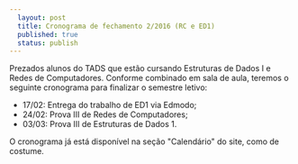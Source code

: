 ```yaml
---
  layout: post
  title: Cronograma de fechamento 2/2016 (RC e ED1)
  published: true
  status: publish
---
```


Prezados alunos do TADS que estão cursando Estruturas de Dados I e Redes de Computadores.
Conforme combinado em sala de aula, teremos o seguinte cronograma para finalizar o semestre letivo:

* 17/02: Entrega do trabalho de ED1 via Edmodo;
* 24/02: Prova III de Redes de Computadores;
* 03/03: Prova III de Estruturas de Dados 1.

O cronograma já está disponível na seção "Calendário" do site, como de costume.
